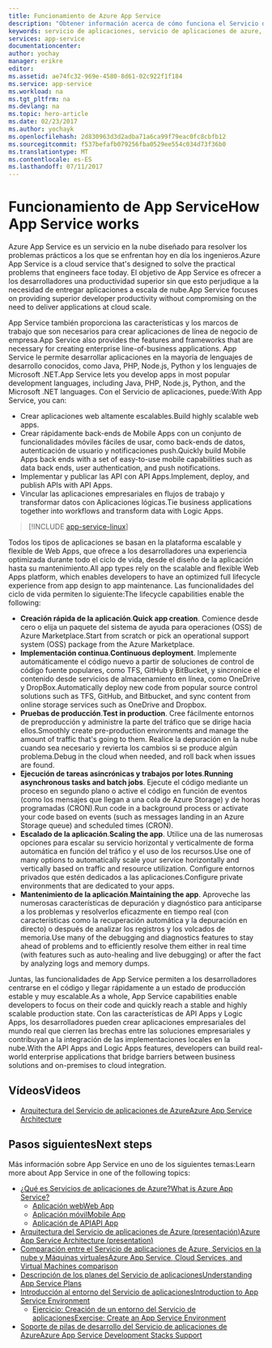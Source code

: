 ```yaml
---
title: Funcionamiento de Azure App Service
description: "Obtener información acerca de cómo funciona el Servicio de aplicaciones"
keywords: servicio de aplicaciones, servicio de aplicaciones de azure, escala, escalable, plan del servicio de aplicaciones, costo del servicio de aplicaciones
services: app-service
documentationcenter: 
author: yochay
manager: erikre
editor: 
ms.assetid: ae74fc32-969e-4580-8d61-02c922f1f184
ms.service: app-service
ms.workload: na
ms.tgt_pltfrm: na
ms.devlang: na
ms.topic: hero-article
ms.date: 02/23/2017
ms.author: yochayk
ms.openlocfilehash: 2d830963d3d2adba71a6ca99f79eac0fc8cbfb12
ms.sourcegitcommit: f537befafb079256fba0529ee554c034d73f36b0
ms.translationtype: MT
ms.contentlocale: es-ES
ms.lasthandoff: 07/11/2017
---
```

# <a name="how-app-service-works"></a><span data-ttu-id="86025-104">Funcionamiento de App Service</span><span class="sxs-lookup"><span data-stu-id="86025-104">How App Service works</span></span>
<span data-ttu-id="86025-105">Azure App Service es un servicio en la nube diseñado para resolver los problemas prácticos a los que se enfrentan hoy en día los ingenieros.</span><span class="sxs-lookup"><span data-stu-id="86025-105">Azure App Service is a cloud service that's designed to solve the practical problems that engineers face today.</span></span>
<span data-ttu-id="86025-106">El objetivo de App Service es ofrecer a los desarrolladores una productividad superior sin que esto perjudique a la necesidad de entregar aplicaciones a escala de nube.</span><span class="sxs-lookup"><span data-stu-id="86025-106">App Service focuses on providing superior developer productivity without compromising on the need to deliver applications at cloud scale.</span></span> 

<span data-ttu-id="86025-107">App Service también proporciona las características y los marcos de trabajo que son necesarios para crear aplicaciones de línea de negocio de empresa.</span><span class="sxs-lookup"><span data-stu-id="86025-107">App Service also provides the features and frameworks that are necessary for creating enterprise line-of-business applications.</span></span> <span data-ttu-id="86025-108">App Service le permite desarrollar aplicaciones en la mayoría de lenguajes de desarrollo conocidos, como Java, PHP, Node.js, Python y los lenguajes de Microsoft .NET.</span><span class="sxs-lookup"><span data-stu-id="86025-108">App Service lets you develop apps in most popular development languages, including Java, PHP, Node.js, Python, and the Microsoft .NET languages.</span></span> <span data-ttu-id="86025-109">Con el Servicio de aplicaciones, puede:</span><span class="sxs-lookup"><span data-stu-id="86025-109">With App Service, you can:</span></span>

* <span data-ttu-id="86025-110">Crear aplicaciones web altamente escalables.</span><span class="sxs-lookup"><span data-stu-id="86025-110">Build highly scalable web apps.</span></span>
* <span data-ttu-id="86025-111">Crear rápidamente back-ends de Mobile Apps con un conjunto de funcionalidades móviles fáciles de usar, como back-ends de datos, autenticación de usuario y notificaciones push.</span><span class="sxs-lookup"><span data-stu-id="86025-111">Quickly build Mobile Apps back ends with a set of easy-to-use mobile capabilities such as data back ends, user authentication, and push notifications.</span></span>
* <span data-ttu-id="86025-112">Implementar y publicar las API con API Apps.</span><span class="sxs-lookup"><span data-stu-id="86025-112">Implement, deploy, and publish APIs with API Apps.</span></span>
* <span data-ttu-id="86025-113">Vincular las aplicaciones empresariales en flujos de trabajo y transformar datos con Aplicaciones lógicas.</span><span class="sxs-lookup"><span data-stu-id="86025-113">Tie business applications together into workflows and transform data with Logic Apps.</span></span>

> [!INCLUDE [app-service-linux](../../includes/app-service-linux.md)]
> 
> 

<span data-ttu-id="86025-114">Todos los tipos de aplicaciones se basan en la plataforma escalable y flexible de Web Apps, que ofrece a los desarrolladores una experiencia optimizada durante todo el ciclo de vida, desde el diseño de la aplicación hasta su mantenimiento.</span><span class="sxs-lookup"><span data-stu-id="86025-114">All app types rely on the scalable and flexible Web Apps platform, which enables developers to have an optimized full lifecycle experience from app design to app maintenance.</span></span> <span data-ttu-id="86025-115">Las funcionalidades del ciclo de vida permiten lo siguiente:</span><span class="sxs-lookup"><span data-stu-id="86025-115">The lifecycle capabilities enable the following:</span></span>

* <span data-ttu-id="86025-116">**Creación rápida de la aplicación**.</span><span class="sxs-lookup"><span data-stu-id="86025-116">**Quick app creation**.</span></span> <span data-ttu-id="86025-117">Comience desde cero o elija un paquete del sistema de ayuda para operaciones (OSS) de Azure Marketplace.</span><span class="sxs-lookup"><span data-stu-id="86025-117">Start from scratch or pick an operational support system (OSS) package from the Azure Marketplace.</span></span>
* <span data-ttu-id="86025-118">**Implementación continua**.</span><span class="sxs-lookup"><span data-stu-id="86025-118">**Continuous deployment**.</span></span> <span data-ttu-id="86025-119">Implemente automáticamente el código nuevo a partir de soluciones de control de código fuente populares, como TFS, GitHub y BitBucket, y sincronice el contenido desde servicios de almacenamiento en línea, como OneDrive y DropBox.</span><span class="sxs-lookup"><span data-stu-id="86025-119">Automatically deploy new code from popular source control solutions such as TFS, GitHub, and Bitbucket, and sync content from online storage services such as OneDrive and Dropbox.</span></span>
* <span data-ttu-id="86025-120">**Pruebas de producción**.</span><span class="sxs-lookup"><span data-stu-id="86025-120">**Test in production**.</span></span> <span data-ttu-id="86025-121">Cree fácilmente entornos de preproducción y administre la parte del tráfico que se dirige hacia ellos.</span><span class="sxs-lookup"><span data-stu-id="86025-121">Smoothly create pre-production environments and manage the amount of traffic that's going to them.</span></span> <span data-ttu-id="86025-122">Realice la depuración en la nube cuando sea necesario y revierta los cambios si se produce algún problema.</span><span class="sxs-lookup"><span data-stu-id="86025-122">Debug in the cloud when needed, and roll back when issues are found.</span></span>
* <span data-ttu-id="86025-123">**Ejecución de tareas asincrónicas y trabajos por lotes**.</span><span class="sxs-lookup"><span data-stu-id="86025-123">**Running asynchronous tasks and batch jobs**.</span></span> <span data-ttu-id="86025-124">Ejecute el código mediante un proceso en segundo plano o active el código en función de eventos (como los mensajes que llegan a una cola de Azure Storage) y de horas programadas (CRON).</span><span class="sxs-lookup"><span data-stu-id="86025-124">Run code in a background process or activate your code based on events (such as messages landing in an Azure Storage queue) and scheduled times (CRON).</span></span>
* <span data-ttu-id="86025-125">**Escalado de la aplicación**.</span><span class="sxs-lookup"><span data-stu-id="86025-125">**Scaling the app**.</span></span> <span data-ttu-id="86025-126">Utilice una de las numerosas opciones para escalar su servicio horizontal y verticalmente de forma automática en función del tráfico y el uso de los recursos.</span><span class="sxs-lookup"><span data-stu-id="86025-126">Use one of many options to automatically scale your service horizontally and vertically based on traffic and resource utilization.</span></span> <span data-ttu-id="86025-127">Configure entornos privados que estén dedicados a las aplicaciones.</span><span class="sxs-lookup"><span data-stu-id="86025-127">Configure private environments that are dedicated to your apps.</span></span>   
* <span data-ttu-id="86025-128">**Mantenimiento de la aplicación**.</span><span class="sxs-lookup"><span data-stu-id="86025-128">**Maintaining the app**.</span></span> <span data-ttu-id="86025-129">Aproveche las numerosas características de depuración y diagnóstico para anticiparse a los problemas y resolverlos eficazmente en tiempo real (con características como la recuperación automática y la depuración en directo) o después de analizar los registros y los volcados de memoria.</span><span class="sxs-lookup"><span data-stu-id="86025-129">Use many of the debugging and diagnostics features to stay ahead of problems and to efficiently resolve them either in real time (with features such as auto-healing and live debugging) or after the fact by analyzing logs and memory dumps.</span></span>

<span data-ttu-id="86025-130">Juntas, las funcionalidades de App Service permiten a los desarrolladores centrarse en el código y llegar rápidamente a un estado de producción estable y muy escalable.</span><span class="sxs-lookup"><span data-stu-id="86025-130">As a whole, App Service capabilities enable developers to focus on their code and quickly reach a stable and highly scalable production state.</span></span> <span data-ttu-id="86025-131">Con las características de API Apps y Logic Apps, los desarrolladores pueden crear aplicaciones empresariales del mundo real que cierren las brechas entre las soluciones empresariales y contribuyan a la integración de las implementaciones locales en la nube.</span><span class="sxs-lookup"><span data-stu-id="86025-131">With the API Apps and Logic Apps features, developers can build real-world enterprise applications that bridge barriers between business solutions and on-premises to cloud integration.</span></span> 

## <a name="videos"></a><span data-ttu-id="86025-132">Vídeos</span><span class="sxs-lookup"><span data-stu-id="86025-132">Videos</span></span>
* [<span data-ttu-id="86025-133">Arquitectura del Servicio de aplicaciones de Azure</span><span class="sxs-lookup"><span data-stu-id="86025-133">Azure App Service Architecture</span></span>](https://azure.microsoft.com/documentation/videos/why-azure-web-sites-plus-architecture/)

## <a name="next-steps"></a><span data-ttu-id="86025-134">Pasos siguientes</span><span class="sxs-lookup"><span data-stu-id="86025-134">Next steps</span></span>

<span data-ttu-id="86025-135">Más información sobre App Service en uno de los siguientes temas:</span><span class="sxs-lookup"><span data-stu-id="86025-135">Learn more about App Service in one of the following topics:</span></span>

* [<span data-ttu-id="86025-136">¿Qué es Servicios de aplicaciones de Azure?</span><span class="sxs-lookup"><span data-stu-id="86025-136">What is Azure App Service?</span></span>](app-service-value-prop-what-is.md)
  * [<span data-ttu-id="86025-137">Aplicación web</span><span class="sxs-lookup"><span data-stu-id="86025-137">Web App</span></span>](../app-service-web/app-service-web-overview.md)
  * [<span data-ttu-id="86025-138">Aplicación móvil</span><span class="sxs-lookup"><span data-stu-id="86025-138">Mobile App</span></span>](../app-service-mobile/app-service-mobile-value-prop.md)
  * [<span data-ttu-id="86025-139">Aplicación de API</span><span class="sxs-lookup"><span data-stu-id="86025-139">API App</span></span>](../app-service-api/app-service-api-apps-why-best-platform.md)
* [<span data-ttu-id="86025-140">Arquitectura del Servicio de aplicaciones de Azure (presentación)</span><span class="sxs-lookup"><span data-stu-id="86025-140">Azure App Service Architecture (presentation)</span></span>](http://www.slideshare.net/maartenba/windows-azure-web-sites-things-they-dont-teach-kids-in-school-comunity-day-2013)
* [<span data-ttu-id="86025-141">Comparación entre el Servicio de aplicaciones de Azure, Servicios en la nube y Máquinas virtuales</span><span class="sxs-lookup"><span data-stu-id="86025-141">Azure App Service, Cloud Services, and Virtual Machines comparison</span></span>](../app-service-web/choose-web-site-cloud-service-vm.md)
* [<span data-ttu-id="86025-142">Descripción de los planes del Servicio de aplicaciones</span><span class="sxs-lookup"><span data-stu-id="86025-142">Understanding App Service Plans</span></span>](azure-web-sites-web-hosting-plans-in-depth-overview.md)
* [<span data-ttu-id="86025-143">Introducción al entorno del Servicio de aplicaciones</span><span class="sxs-lookup"><span data-stu-id="86025-143">Introduction to App Service Environment</span></span>](../app-service-web/app-service-app-service-environment-intro.md)
  * [<span data-ttu-id="86025-144">Ejercicio: Creación de un entorno del Servicio de aplicaciones</span><span class="sxs-lookup"><span data-stu-id="86025-144">Exercise: Create an App Service Environment</span></span>](../app-service-web/app-service-web-how-to-create-an-app-service-environment.md)
* [<span data-ttu-id="86025-145">Soporte de pilas de desarrollo del Servicio de aplicaciones de Azure</span><span class="sxs-lookup"><span data-stu-id="86025-145">Azure App Service Development Stacks Support</span></span>](https://azure.microsoft.com/blog/windows-azure-websites-development-stacks-support/)



